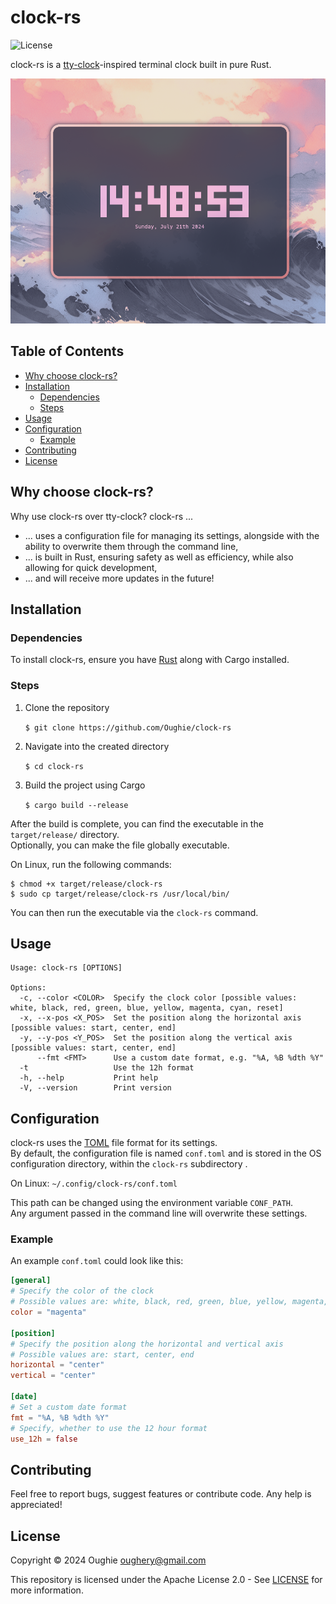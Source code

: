 # clock-rs

![License](https://img.shields.io/github/license/Oughie/clock-rs)

clock-rs is a [tty-clock](https://github.com/xorg62/tty-clock)-inspired terminal clock built in pure Rust.

![presentation](screenshots/preview.png)

## Table of Contents

- [Why choose clock-rs?](#why-choose-clock-rs?)
- [Installation](#installation)
  - [Dependencies](#dependencies)
  - [Steps](#steps)
- [Usage](#usage)
- [Configuration](#configuration)
  - [Example](#example)
- [Contributing](#contributing)
- [License](#license)

## Why choose clock-rs?

Why use clock-rs over tty-clock? clock-rs ...
- ... uses a configuration file for managing its settings, alongside with the ability to overwrite them through the command line,
- ... is built in Rust, ensuring safety as well as efficiency, while also allowing for quick development,
- ... and will receive more updates in the future!

## Installation

### Dependencies

To install clock-rs, ensure you have [Rust](https://www.rust-lang.org/) along with Cargo installed.

### Steps

1. Clone the repository

    `$ git clone https://github.com/Oughie/clock-rs`

2. Navigate into the created directory

    `$ cd clock-rs`

3. Build the project using Cargo

    `$ cargo build --release`

After the build is complete, you can find the executable in the `target/release/` directory.  
Optionally, you can make the file globally executable.

On Linux, run the following commands:  

```
$ chmod +x target/release/clock-rs
$ sudo cp target/release/clock-rs /usr/local/bin/
```

You can then run the executable via the `clock-rs` command.

## Usage

```
Usage: clock-rs [OPTIONS]

Options:
  -c, --color <COLOR>  Specify the clock color [possible values: white, black, red, green, blue, yellow, magenta, cyan, reset]
  -x, --x-pos <X_POS>  Set the position along the horizontal axis [possible values: start, center, end]
  -y, --y-pos <Y_POS>  Set the position along the vertical axis [possible values: start, center, end]
      --fmt <FMT>      Use a custom date format, e.g. "%A, %B %dth %Y"
  -t                   Use the 12h format
  -h, --help           Print help
  -V, --version        Print version
```

## Configuration

clock-rs uses the [TOML](https://toml.io/en/) file format for its settings.  
By default, the configuration file is named `conf.toml` and is stored in the OS configuration directory, within the `clock-rs` subdirectory .

On Linux: `~/.config/clock-rs/conf.toml`

This path can be changed using the environment variable `CONF_PATH`.  
Any argument passed in the command line will overwrite these settings.

### Example

An example `conf.toml` could look like this:

```toml
[general]
# Specify the color of the clock
# Possible values are: white, black, red, green, blue, yellow, magenta, cyan, reset (none)
color = "magenta"

[position]
# Specify the position along the horizontal and vertical axis
# Possible values are: start, center, end
horizontal = "center"
vertical = "center"

[date]
# Set a custom date format
fmt = "%A, %B %dth %Y"
# Specify, whether to use the 12 hour format
use_12h = false
```

## Contributing

Feel free to report bugs, suggest features or contribute code.
Any help is appreciated!

## License

Copyright © 2024 Oughie oughery@gmail.com

This repository is licensed under the Apache License 2.0 - See [LICENSE](LICENSE) for more information.
